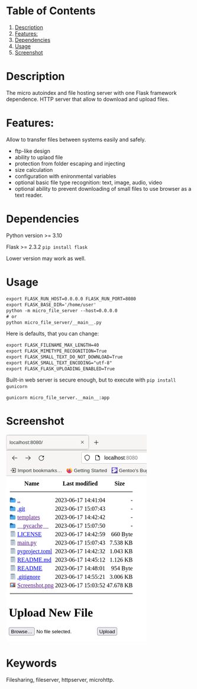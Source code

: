 
# Table of Contents

1.  [Description](#orgd1e733e)
2.  [Features:](#org58f5941)
3.  [Dependencies](#orgb5d14b0)
4.  [Usage](#org0fa2131)
5.  [Screenshot](#orgb47cec7)

# Description

The micro autoindex and file hosting server with one Flask framework dependence.
HTTP server that allow to download and upload files.

<a id="org58f5941"></a>

# Features:

Allow to transfer files between systems easily and safely.

-   ftp-like design
-   ability to uplaod file
-   protection from folder escaping and injecting
-   size calculation
-   configuration with enironmental variables
-   optional basic file type recognition: text, image, audio, video
-   optional ability to prevent downloading of small files to use browser as a text reader.

<a id="org58f5941"></a>

# Dependencies

Python version >= 3.10

Flask >= 2.3.2 ``` pip install flask ```

Lower version may work as well.

<a id="org0fa2131"></a>

# Usage

    export FLASK_RUN_HOST=0.0.0.0 FLASK_RUN_PORT=8080
    export FLASK_BASE_DIR='/home/user'
    python -m micro_file_server --host=0.0.0.0
    # or
    python micro_file_server/__main__.py

Here is defaults, that you can change:

    export FLASK_FILENAME_MAX_LENGTH=40
    export FLASK_MIMETYPE_RECOGNITION=True
    export FLASK_SMALL_TEXT_DO_NOT_DOWNLOAD=True
    export FLASK_SMALL_TEXT_ENCODING="utf-8"
    export FLASK_FLASK_UPLOADING_ENABLED=True


Built-in web server is secure enough, but to execute with ``` pip install gunicorn ```

    gunicorn micro_file_server.__main__:app

<a id="orgb47cec7"></a>

# Screenshot

![](https://github.com/Anoncheg1/micro_file_server/raw/main/Screenshot.png)

# Keywords
Filesharing, fileserver, httpserver, microhttp.
